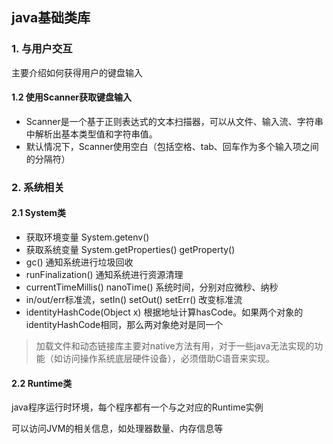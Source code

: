 ## java基础类库

### 1. 与用户交互
主要介绍如何获得用户的键盘输入
#### 1.2 使用Scanner获取键盘输入
- Scanner是一个基于正则表达式的文本扫描器，可以从文件、输入流、字符串中解析出基本类型值和字符串值。
- 默认情况下，Scanner使用空白（包括空格、tab、回车作为多个输入项之间的分隔符）

### 2. 系统相关
#### 2.1 System类
- 获取环境变量 System.getenv()
- 获取系统变量 System.getProperties() getProperty()
- gc() 通知系统进行垃圾回收
- runFinalization() 通知系统进行资源清理
- currentTimeMillis() nanoTime() 系统时间，分别对应微秒、纳秒
- in/out/err标准流，setIn() setOut() setErr() 改变标准流
- identityHashCode(Object x) 根据地址计算hasCode。如果两个对象的identityHashCode相同，那么两对象绝对是同一个

> 加载文件和动态链接库主要对native方法有用，对于一些java无法实现的功能（如访问操作系统底层硬件设备），必须借助C语音来实现。

#### 2.2 Runtime类
java程序运行时环境，每个程序都有一个与之对应的Runtime实例

可以访问JVM的相关信息，如处理器数量、内存信息等